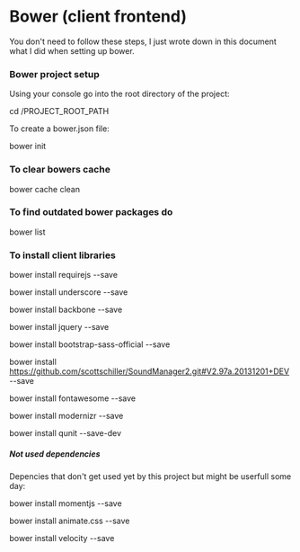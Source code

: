# Bower (client frontend)

You don't need to follow these steps, I just wrote down in this document what I did when setting up bower.

### Bower project setup

Using your console go into the root directory of the project:

cd /PROJECT_ROOT_PATH

To create a bower.json file:

bower init

### To clear bowers cache

bower cache clean

### To find outdated bower packages do

bower list

### To install client libraries

bower install requirejs --save

bower install underscore --save

bower install backbone --save

bower install jquery --save

bower install bootstrap-sass-official --save

bower install https://github.com/scottschiller/SoundManager2.git#V2.97a.20131201+DEV --save

bower install fontawesome --save

bower install modernizr --save

bower install qunit --save-dev

##### Not used dependencies

Depencies that don't get used yet by this project but might be userfull some day:

bower install momentjs --save

bower install animate.css --save

bower install velocity --save